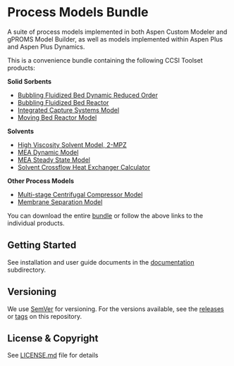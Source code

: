 # Process Models Bundle
A suite of process models implemented in both Aspen Custom Modeler and gPROMS Model Builder, as well as models implemented within Aspen Plus and Aspen Plus Dynamics.

This is a convenience bundle containing the following CCSI Toolset products:

**Solid Sorbents**
- [Bubbling Fluidized Bed Dynamic Reduced Order](../../../bfb_drom)
- [Bubbling Fluidized Bed Reactor](../../../bfb_reactor)
- [Integrated Capture Systems Model](../../../intcap)
- [Moving Bed Reactor Model](../../../mb_reactor)

**Solvents**
- [High Viscosity Solvent Model, 2-MPZ](../../../2-mpz)
- [MEA Dynamic Model](../../../MEA_dm)
- [MEA Steady State Model](../../../MEA_ssm)
- [Solvent Crossflow Heat Exchanger Calculator](../../../SolventCrossflowHX)

**Other Process Models**
- [Multi-stage Centrifugal Compressor Model](../../../compressor)
- [Membrane Separation Model](../../../membrane_model)

You can download the entire [bundle](../../releases/latest) or follow the above links to the individual products.

## Getting Started
See installation and user guide documents in the [documentation](docs) subdirectory.

## Versioning
We use [SemVer](http://semver.org/) for versioning. For the versions available,
see the [releases](../../releases) or [tags](../../tags) on this repository.

## License & Copyright
See [LICENSE.md](LICENSE.md) file for details
